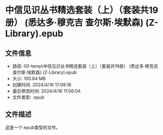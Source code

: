 ﻿# 中信见识丛书精选套装（上）（套装共19册） (悉达多·穆克吉  查尔斯·埃默森) (Z-Library).epub

## 文件信息
- 路径: 00-temp\中信见识丛书精选套装（上）（套装共19册） (悉达多·穆克吉  查尔斯·埃默森) (Z-Library).epub
- 大小: 100.84 MB
- 创建时间: 2024/4/16 17:09:16
- 最后修改时间: 2024/4/16 11:06:04
- 文件类型: .epub

## 文件描述
这是一个.epub类型的文件。

